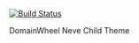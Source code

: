 [![Build Status](https://travis-ci.org/Automattic/_s.svg?branch=master)](https://travis-ci.org/Automattic/_s)

DomainWheel Neve Child Theme
